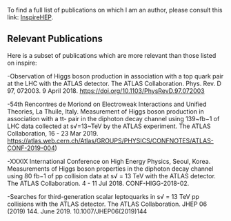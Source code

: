 To find a full list of publications on which I am an author, 
please consult this link: [InspireHEP](http://inspirehep.net/search?ln=en&ln=en&p=Merz%2C+Garrett+William&of=hb&action_search=Search&sf=earliestdate&so=d&rm=&rg=25&sc=0).

## Relevant Publications

Here is a subset of publications which are more relevant than those listed on inspire:


-Observation of Higgs boson production in association with a top quark pair at the LHC with the ATLAS detector. The ATLAS Collaboration. Phys. Rev. D 97, 072003. 9 April 2018. https://doi.org/10.1103/PhysRevD.97.072003

-54th Rencontres de Moriond on Electroweak Interactions and Unified Theories, La Thuile, Italy. Measurement of Higgs boson production in association with a tt- pair in the diphoton decay channel using 139~fb−1 of LHC data collected at s√=13~TeV by the ATLAS experiment. The ATLAS Collaboration, 16 - 23 Mar 2019. https://atlas.web.cern.ch/Atlas/GROUPS/PHYSICS/CONFNOTES/ATLAS-CONF-2019-004)

-XXXIX International Conference on High Energy Physics, Seoul, Korea. Measurements of Higgs boson properties in the diphoton decay channel using 80 fb−1 of pp collision data at s√ = 13 TeV with the ATLAS detector. The ATLAS Collaboration. 4 - 11 Jul 2018. CONF-HIGG-2018-02. 

-Searches for third-generation scalar leptoquarks in s√ = 13 TeV pp collisions with the ATLAS detector. The ATLAS Collaboration. JHEP 06 (2019) 144. June 2019. 10.1007/JHEP06(2019)144
